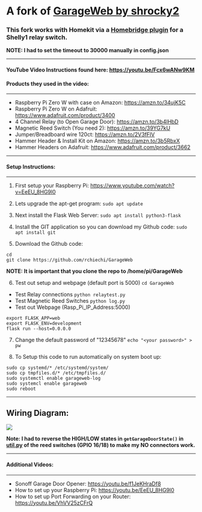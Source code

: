 # A fork of [GarageWeb by shrocky2](https://github.com/shrocky2/GarageWeb)
### This fork works with Homekit via a [Homebridge plugin](https://www.npmjs.com/package/homebridge-garage-door-shelly1) for a Shelly1 relay switch.
**NOTE: I had to set the timeout to 30000 manually in config.json**

---
#### YouTube Video Instructions found here: https://youtu.be/Fcx6wANw9KM
#### Products they used in the video:
---
- Raspberry Pi Zero W with case on Amazon: https://amzn.to/34ujK5C
- Raspberry Pi Zero W on Adafruit: https://www.adafruit.com/product/3400
- 4 Channel Relay (to Open Garage Door): https://amzn.to/3b4lHbD
- Magnetic Reed Switch (You need 2): https://amzn.to/39YG7kU
- Jumper/Breadboard wire 120ct: https://amzn.to/2V3fFlV
- Hammer Header & Install Kit on Amazon: https://amzn.to/3b5RbxX
- Hammer Headers on Adafruit: https://www.adafruit.com/product/3662
---
#### Setup Instructions:
---
1. First setup your Raspberry Pi: https://www.youtube.com/watch?v=EeEU_8HG9l0 
2. Lets upgrade the apt-get program: 
`sudo apt update`

3. Next install the Flask Web Server: 
`sudo apt install python3-flask` 

4. Install the GIT application so you can download my Github code: 
`sudo apt install git` 

5. Download the Github code:
```
cd
git clone https://github.com/rchiechi/GarageWeb
```
 
**NOTE: It is important that you clone the repo to /home/pi/GarageWeb**
 
6. Test out setup and webpage (default port is 5000)
`cd GarageWeb`
- Test Relay connections
`python relaytest.py`
- Test Magnetic Reed Switches
`python log.py`
- Test out Webpage (Rasp_Pi_IP_Address:5000)
```
export FLASK_APP=web
export FLASK_ENV=development
flask run --host=0.0.0.0
```
7. Change the default password of "12345678"
`echo "<your password>" > pw`

 7. To Setup this code to run automatically on system boot up:
```
sudo cp systemd/* /etc/systemd/system/
sudo cp tmpfiles.d/* /etc/tmpfiles.d/
sudo systemctl enable garageweb-log
sudo systemcl enable garageweb
sudo reboot
```

---
Wiring Diagram:
---
<img src="https://github.com/rchiechi/GarageWeb/blob/master/Wiring_Diagram.jpg">

**Note: I had to reverse the HIGH/LOW states in `getGarageDoorState()` in [util.py](https://github.com/rchiechi/GarageWeb/blob/master/util.py) of the reed switches (GPIO 16/18) to make my NO connectors work.**

---
#### Additional Videos:
---

- Sonoff Garage Door Opener: https://youtu.be/f1JeKHraDf8
- How to set up your Raspberry Pi: https://youtu.be/EeEU_8HG9l0
- How to set up Port Forwarding on your Router: https://youtu.be/VhVV25zCFrQ
